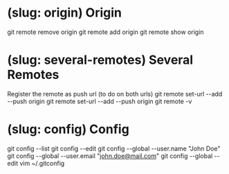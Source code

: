 # (slug: origin) Origin

git remote remove origin
git remote add origin <origin>
git remote show origin

# (slug: several-remotes) Several Remotes

Register the remote as push url (to do on both urls)
git remote set-url --add --push origin <remote-url-1>
git remote set-url --add --push origin <remote-url-2>
git remote -v

# (slug: config) Config

git config --list
git config --edit
git config --global --user.name "John Doe"
git config --global --user.email "john.doe@mail.com"
git config --global --edit
vim ~/.gitconfig